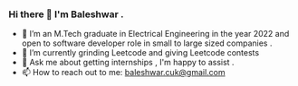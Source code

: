 ### Hi there 👋 I'm Baleshwar .


- 🔭 I’m an M.Tech graduate in Electrical Engineering in the year 2022 and open to software developer role in small to large sized companies .
- 🌱 I’m currently grinding Leetcode and giving Leetcode contests 
- 💬 Ask me about getting internships , I'm happy to assist .
- 📫 How to reach out to me: baleshwar.cuk@gmail.com



